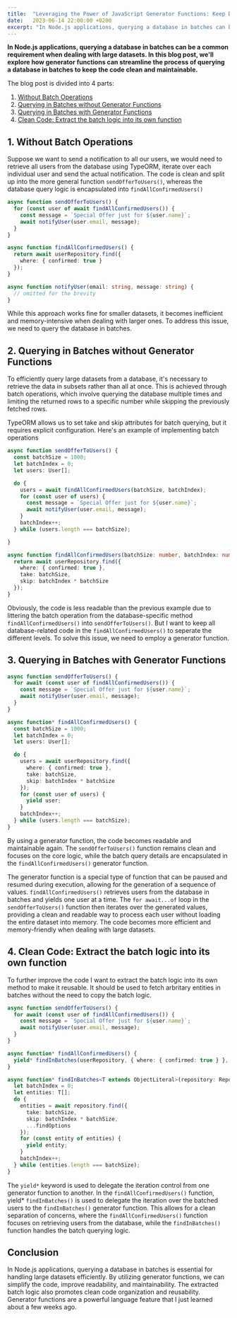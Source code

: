 ```yaml
---
title:  "Leveraging the Power of JavaScript Generator Functions: Keep Database Batch Operations clean and maintainable"
date:   2023-06-14 22:00:00 +0200
excerpt: "In Node.js applications, querying a database in batches can be a common requirement when dealing with large datasets. Generator functions can streamline the process of querying a database in batches to keep the code clean and maintainable."
---
```



**In Node.js applications, querying a database in batches can be a common requirement when dealing with large datasets. In this blog post, we'll explore how generator functions can streamline the process of querying a database in batches to keep the code clean and maintainable.**

The blog post is divided into 4 parts:

1. [Without Batch Operations](#1-integrate-opentelemetry-into-the-quarkus-application)
1. [Querying in Batches without Generator Functions](#2-querying-in-batches-without-generator-functions)
1. [Querying in Batches with Generator Functions](#3-querying-in-batches-with-generator-functions)
1. [Clean Code: Extract the batch logic into its own function](#4-clean-code-extract-the-batch-logic-into-its-own-function)


## 1. Without Batch Operations

Suppose we want to send a notification to all our users, we would need to retrieve all users from the database using TypeORM, iterate over each individual user and send the actual notification. The code is clean and split up into the more general function `sendOfferToUsers()`, whereas the database query logic is encapsulated into `findAllConfirmedUsers()`


```typescript
async function sendOfferToUsers() {
  for (const user of await findAllConfirmedUsers()) {
    const message = `Special Offer just for ${user.name}`;
    await notifyUser(user.email, message);
  }
}

async function findAllConfirmedUsers() {
  return await userRepository.find({
    where: { confirmed: true }
  });
}

async function notifyUser(email: string, message: string) {
  // omitted for the brevity
}
```

While this approach works fine for smaller datasets, it becomes inefficient and memory-intensive when dealing with larger ones. To address this issue, we need to query the database in batches.



## 2. Querying in Batches without Generator Functions

To efficiently query large datasets from a database, it's necessary to retrieve the data in subsets rather than all at once. This is achieved through batch operations, which involve querying the database multiple times and limiting the returned rows to a specific number while skipping the previously fetched rows.

TypeORM allows us to set take and skip attributes for batch querying, but it requires explicit configuration. Here's an example of implementing batch operations



```typescript
async function sendOfferToUsers() {
  const batchSize = 1000;
  let batchIndex = 0;
  let users: User[];

  do {
    users = await findAllConfirmedUsers(batchSize, batchIndex);
    for (const user of users) {
      const message = `Special Offer just for ${user.name}`;
      await notifyUser(user.email, message);
    }
    batchIndex++;
  } while (users.length === batchSize);

}

async function findAllConfirmedUsers(batchSize: number, batchIndex: number) {
  return await userRepository.find({
    where: { confirmed: true },
    take: batchSize,
    skip: batchIndex * batchSize
  });
}
```

Obviously, the code is less readable than the previous example due to littering the batch operation from the database-specific method `findAllConfirmedUsers()` into `sendOfferToUsers()`. But I want to keep all database-related code in the `findAllConfirmedUsers()` to seperate the different levels. To solve this issue, we need to employ a generator function.


## 3. Querying in Batches with Generator Functions


```typescript
async function sendOfferToUsers() {
  for await (const user of findAllConfirmedUsers()) {
    const message = `Special Offer just for ${user.name}`;
    await notifyUser(user.email, message);
  }
}

async function* findAllConfirmedUsers() {
  const batchSize = 1000;
  let batchIndex = 0;
  let users: User[];

  do {
    users = await userRepository.find({
      where: { confirmed: true },
      take: batchSize,
      skip: batchIndex * batchSize
    });
    for (const user of users) {
      yield user;
    }
    batchIndex++;
  } while (users.length === batchSize);
}
```

By using a generator function, the code becomes readable and maintainable again. The `sendOfferToUsers()` function remains clean and focuses on the core logic, while the batch query details are encapsulated in the `findAllConfirmedUsers()` generator function.

The generator function is a special type of function that can be paused and resumed during execution, allowing for the generation of a sequence of values. `findAllConfirmedUsers()` retrieves users from the database in batches and yields one user at a time. The `for await...of` loop in the `sendOfferToUsers()` function then iterates over the generated values, providing a clean and readable way to process each user without loading the entire dataset into memory. The code becomes more efficient and memory-friendly when dealing with large datasets.



## 4. Clean Code: Extract the batch logic into its own function


To further improve the code I want to extract the batch logic into its own method to make it reusable. It should be used to fetch arbritary entities in batches without the need to copy the batch logic.

```typescript
async function sendOfferToUsers() {
  for await (const user of findAllConfirmedUsers()) {
    const message = `Special Offer just for ${user.name}`;
    await notifyUser(user.email, message);
  }
}

async function* findAllConfirmedUsers() {
  yield* findInBatches(userRepository, { where: { confirmed: true } }, 1000);
}

async function* findInBatches<T extends ObjectLiteral>(repository: Repository<T>, findOptions: FindManyOptions<T>, batchSize: number = 1000) {
  let batchIndex = 0;
  let entities: T[];
  do {
    entities = await repository.find({
      take: batchSize,
      skip: batchIndex * batchSize,
      ...findOptions
    });
    for (const entity of entities) {
      yield entity;
    }
    batchIndex++;
  } while (entities.length === batchSize);
}
```

The `yield*` keyword is used to delegate the iteration control from one generator function to another. In the `findAllConfirmedUsers()` function, yield* `findInBatches()` is used to delegate the iteration over the batched users to the `findInBatches()` generator function. This allows for a clean separation of concerns, where the `findAllConfirmedUsers()` function focuses on retrieving users from the database, while the `findInBatches()` function handles the batch querying logic.

## Conclusion

In Node.js applications, querying a database in batches is essential for handling large datasets efficiently. By utilizing generator functions, we can simplify the code, improve readability, and maintainability. The extracted batch logic also promotes clean code organization and reusability. Generator functions are a powerful language feature that I just learned about a few weeks ago.
